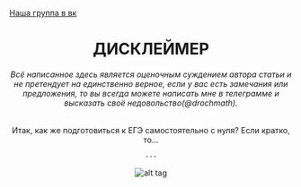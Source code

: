[Наша группа в вк](https://vk.com/clubmaslov)
<h1 align='center'> ДИСКЛЕЙМЕР </h1>

<h6 align='center'>Всё написанное здесь является оценочным суждением автора статьи и не претендует на единственно верное, если у вас есть замечания или предложения, то вы всегда можете написать мне в телеграмме и высказать своё недовольство(@drochmath).</h6>


    
<div align='center'>
    Итак, как же подготовиться к ЕГЭ самостоятельно c нуля? Если кратко, то...

    ---
  
   ![alt tag](https://i.ibb.co/vsGPJg0/BV.jpg "Описание будет тут")
</div>
